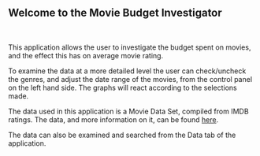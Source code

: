 ## Welcome to the Movie Budget Investigator

<br>

This application allows the user to investigate the budget spent on movies, and the effect this has on average movie rating. 

To examine the data at a more detailed level the user can check/uncheck the genres, and adjust the date range of the movies, from the control panel on the left hand side. The graphs will react according to the selections made. 

The data used in this application is a Movie Data Set, compiled from IMDB ratings. The data, and more information on it, can be found [here](http://had.co.nz/data/movies/). 

The data can also be examined and searched from the Data tab of the application.